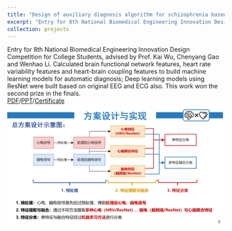 ```yaml
---
title: "Design of auxiliary diagnosis algorithm for schizophrenia based on feature fusion of EEG and ECG"
excerpt: "Entry for 8th National Biomedical Engineering Innovation Design Competition for College Students, advised by Prof. Kai Wu, Wenhao Li and Chenyang Gao. Calculated brain functional network features, heart rate variability features and heart-brain coupling features to build machine learning models for automatic diagnosis. This work won the second prize in the finals.<br>[PDF](../files/BCICIV_report.pdf)/[PPT](../files/B030079.pdf)/[Certificate](../images/B030079_Certificate.jpg)<br>[<img src='/images/B030079-08_small.png'>](../images/B030079-08.png)"
collection: projects
---
```


Entry for 8th National Biomedical Engineering Innovation Design Competition for College Students, advised by Prof. Kai Wu, Chenyang Gao and Wenhao Li. Calculated brain functional network features, heart rate variability features and heart-brain coupling features to build machine learning models for automatic diagnosis; Deep learning models using ResNet were built based on original EEG and ECG also. This work won the second prize in the finals.<br>[PDF](../files/BCICIV_report.pdf)/[PPT](../files/B030079.pdf)/[Certificate](../images/B030079_Certificate.png)<br>[<img src='/images/B030079-08_small.png'>](../images/B030079-08.png)
